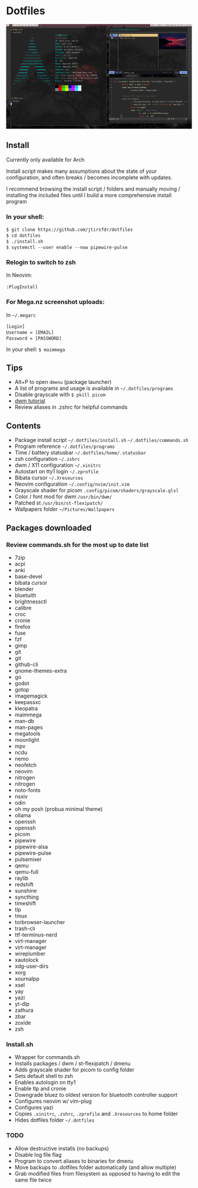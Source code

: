 # Dotfiles
![preview](./preview.png?raw=true)

## Install
Currently only available for Arch

Install script makes many assumptions about the state of your configuration,
and often breaks / becomes incomplete with updates.

I recommend browsing the install script / folders and manually moving / installing
the included files until I build a more comprehensive install program

### In your shell:

```
$ git clone https://github.com/jtirsfdr/dotfiles
$ cd dotfiles
$ ./install.sh
$ systemctl --user enable --now pipewire-pulse
```
### Relogin to switch to zsh

In Neovim:

```:PlugInstall```

### For Mega.nz screenshot uploads:

In ```~/.megarc```

```
[Login]
Username = [EMAIL]
Password = [PASSWORD]
```
In your shell: ```$ maimmega```

## Tips
- Alt+P to open ```dmenu``` (package launcher)
- A list of programs and usage is available in ```~/.dotfiles/programs```
- Disable grayscale with ```$ pkill picom```
- [dwm tutorial](https://dwm.suckless.org/tutorial/)
- Review aliases in .zshrc for helpful commands

## Contents
- Package install script ```~/.dotfiles/install.sh``` ```~/.dotfiles/commands.sh```
- Program reference ```~/.dotfiles/programs```
- Time / battery statusbar ```~/.dotfiles/home/.statusbar```
- zsh configuration ```~/.zshrc```
- dwm / X11 configuration ```~/.xinitrc```
- Autostart on tty1 login ```~/.zprofile```
- Bibata cursor ```~/.Xresources```
- Neovim configuration ```~/.config/nvim/init.vim```
- Grayscale shader for picom ```.config/picom/shaders/grayscale.glsl```
- Color / font mod for dwm ```/usr/bin/dwm/```
- Patched st ```/usr/bin/st-flexipatch/```
- Wallpapers folder ```~/Pictures/Wallpapers```

## Packages downloaded
### Review commands.sh for the most up to date list
- 7zip 
- acpi 
- anki
- base-devel 
- bibata cursor
- blender 
- bluetuith
- brightnessctl 
- calibre
- croc 
- cronie 
- firefox
- fuse 
- fzf 
- gimp 
- git 
- git 
- github-cli 
- gnome-themes-extra 
- go 
- godot 
- gotop
- imagemagick 
- keepassxc 
- kleopatra 
- maimmega
- man-db 
- man-pages 
- megatools
- moonlight
- mpv 
- ncdu 
- nemo 
- neofetch 
- neovim  
- nitrogen
- nitrogen 
- noto-fonts 
- nsxiv 
- odin 
- oh my posh (probua minimal theme)
- ollama 
- openssh 
- openssh 
- picom  
- pipewire 
- pipewire-alsa 
- pipewire-pulse 
- pulsemixer 
- qemu
- qemu-full 
- raylib 
- redshift 
- sunshine
- syncthing 
- timeshift 
- tlp 
- tmux 
- torbrowser-launcher 
- trash-cli 
- ttf-terminus-nerd 
- virt-manager
- virt-manager 
- wireplumber 
- xautolock 
- xdg-user-dirs 
- xorg 
- xournalpp
- xsel 
- yay
- yazi 
- yt-dlp 
- zathura 
- zbar
- zoxide 
- zsh 

### Install.sh
- Wrapper for commands.sh
- Installs packages / dwm / st-flexipatch / dmenu
- Adds grayscale shader for picom to config folder
- Sets default shell to zsh
- Enables autologin on tty1
- Enable tlp and cronie
- Downgrade bluez to oldest version for bluetooth controller support
- Configures neovim w/ vim-plug
- Configures yazi
- Copies ```.xinitrc```, ```.zshrc```, ```.zprofile``` and ```.Xresources``` to home folder
- Hides dotfiles folder ```~/.dotfiles```

### TODO
- Allow destructive installs (no backups)
- Disable log file flag
- Program to convert aliases to binaries for dmenu
- Move backups to .dotfiles folder automatically (and allow multiple)
- Grab modified files from filesystem as opposed to having to edit the same file twice
